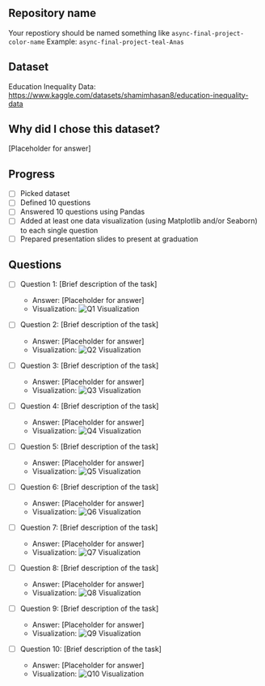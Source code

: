 ## Repository name
Your repostiory should be named something like `async-final-project-color-name`
Example: `async-final-project-teal-Anas`

## Dataset
Education Inequality Data: https://www.kaggle.com/datasets/shamimhasan8/education-inequality-data

## Why did I chose this dataset?

[Placeholder for answer]

## Progress
- [ ] Picked dataset
- [ ] Defined 10 questions
- [ ] Answered 10 questions using Pandas
- [ ] Added at least one data visualization (using Matplotlib and/or Seaborn) to each single question
- [ ] Prepared presentation slides to present at graduation

## Questions
- [ ] Question 1: [Brief description of the task]
  - Answer: [Placeholder for answer]
  - Visualization: ![Q1 Visualization](https://example.com/path-to-image-1.png)

- [ ] Question 2: [Brief description of the task]
  - Answer: [Placeholder for answer]
  - Visualization: ![Q2 Visualization](https://example.com/path-to-image-2.png)

- [ ] Question 3: [Brief description of the task]
  - Answer: [Placeholder for answer]
  - Visualization: ![Q3 Visualization](https://example.com/path-to-image-3.png)

- [ ] Question 4: [Brief description of the task]
  - Answer: [Placeholder for answer]
  - Visualization: ![Q4 Visualization](https://example.com/path-to-image-4.png)

- [ ] Question 5: [Brief description of the task]
  - Answer: [Placeholder for answer]
  - Visualization: ![Q5 Visualization](https://example.com/path-to-image-5.png)

- [ ] Question 6: [Brief description of the task]
  - Answer: [Placeholder for answer]
  - Visualization: ![Q6 Visualization](https://example.com/path-to-image-6.png)

- [ ] Question 7: [Brief description of the task]
  - Answer: [Placeholder for answer]
  - Visualization: ![Q7 Visualization](https://example.com/path-to-image-7.png)

- [ ] Question 8: [Brief description of the task]
  - Answer: [Placeholder for answer]
  - Visualization: ![Q8 Visualization](https://example.com/path-to-image-8.png)

- [ ] Question 9: [Brief description of the task]
  - Answer: [Placeholder for answer]
  - Visualization: ![Q9 Visualization](https://example.com/path-to-image-9.png)

- [ ] Question 10: [Brief description of the task]
  - Answer: [Placeholder for answer]
  - Visualization: ![Q10 Visualization](https://example.com/path-to-image-10.png)

